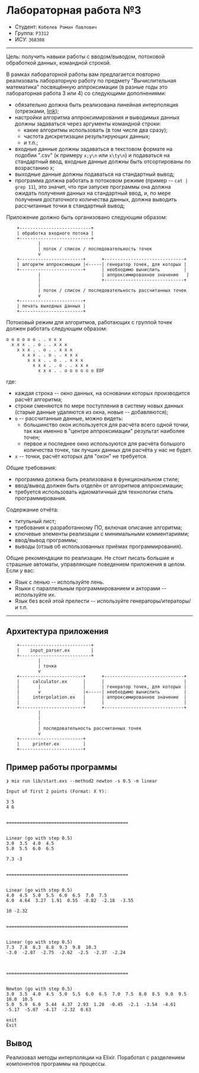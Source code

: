 # Лабораторная работа №3

- Студент: `Кобелев Роман Павлович`
- Группа: `P3312`
- ИСУ: `368308`
  
---

Цель: получить навыки работы с вводом/выводом, потоковой обработкой данных, командной строкой.

В рамках лабораторной работы вам предлагается повторно реализовать лабораторную работу по предмету "Вычислительная математика" посвящённую аппроксимации (в разные годы это лабораторная работа 3 или 4) со следующими дополнениями:

- обязательно должна быть реализована линейная интерполяция (отрезками, [link](https://en.wikipedia.org/wiki/Linear_interpolation));
- настройки алгоритма аппроксимирования и выводимых данных должны задаваться через аргументы командной строки:
    - какие алгоритмы использовать (в том числе два сразу);
    - частота дискретизации результирующих данных;
    - и т.п.;
- входные данные должны задаваться в текстовом формате на подобии ".csv" (к примеру `x;y\n` или `x\ty\n`) и подаваться на стандартный ввод, входные данные должны быть отсортированы по возрастанию x;
- выходные данные должны подаваться на стандартный вывод;
- программа должна работать в потоковом режиме (пример -- `cat | grep 11`), это значит, что при запуске программы она должна ожидать получения данных на стандартный ввод, и, по мере получения достаточного количества данных, должна выводить рассчитанные точки в стандартный вывод;

Приложение должно быть организовано следующим образом:

```text
    +---------------------------+
    | обработка входного потока |
    +---------------------------+
            |
            | поток / список / последовательность точек
            v
    +------------------------+      +------------------------------+
    | алгоритм аппроксимации |<-----| генератор точек, для которых |
    +------------------------+      | необходимо вычислить         |
            |                       | аппроксимированное значение   |
            |                       +------------------------------+
            |
            | поток / список / последовательность рассчитанных точек
            v
    +------------------------+
    | печать выходных данных |
    +------------------------+
```

Потоковый режим для алгоритмов, работающих с группой точек должен работать следующим образом:

```text
o o o o o o . . x x x
  x x x . . o . . x x x
    x x x . . o . . x x x
      x x x . . o . . x x x
        x x x . . o . . x x x
          x x x . . o . . x x x
            x x x . . o o o o o o EOF
```

где:

- каждая строка -- окно данных, на основании которых производится расчёт алгоритма;
- строки сменяются по мере поступления в систему новых данных (старые данные удаляются из окна, новые -- добавляются);
- `o` -- рассчитанные данные, можно видеть:
    - большинство окон используется для расчёта всего одной точки, так как именно в "центре аппроксимации" результат наиболее точен;
    - первое и последнее окно используются для расчёта большого количества точек, так лучших данных для расчёта у нас не будет.
- `x` -- точки, расчёт которых для "окон" не требуется.

Общие требования:

- программа должна быть реализована в функциональном стиле;
- ввод/вывод должен быть отделён от алгоритмов аппроксимации;
- требуется использовать идиоматичный для технологии стиль программирования.

Содержание отчёта:

- титульный лист;
- требования к разработанному ПО, включая описание алгоритма;
- ключевые элементы реализации с минимальными комментариями;
- ввод/вывод программы;
- выводы (отзыв об использованных приёмах программирования).

Общие рекомендации по реализации. Не стоит писать большие и страшные автоматы, управляющие поведением приложения в целом. Если у вас:

- Язык с ленью -- используйте лень.
- Языки с параллельным программированием и акторами -- используйте их.
- Язык без всей этой прелести -- используйте генераторы/итераторы/и т.п.

---

## Архитектура приложения

```text
    +---------------------------+
    |    input_parser.ex        |
    +---------------------------+
            |
            | точка
            v
    +------------------------+      +------------------------------+
    |     calculator.ex      |      |                              |
    |       |                |      | генератор точек, для которых |
    |       v                |<-----| необходимо вычислить         |
    |     interpolation.ex   |      | аппроксимированное значение  |
    |                        |      |                              |
    +------------------------+      +------------------------------+
            |
            |
            |
            | последовательность рассчитанных точек
            v
    +------------------------+
    |     printer.ex         |
    +------------------------+
```

## Пример работы программы

```text
❯ mix run lib/start.exs --method2 newton -s 0.5 -m linear

Input of first 2 points (Format: X Y):

3 5
4 6


==============================================


Linear (go with step 0.5)
3.0  3.5  4.0  4.5  
5.0  5.5  6.0  6.5  

7.3 -3


==============================================


Linear (go with step 0.5)
4.0  4.5  5.0  5.5  6.0  6.5  7.0  7.5  
6.0  4.64  3.27  1.91  0.55  -0.82  -2.18  -3.55  

10 -2.32


==============================================


Linear (go with step 0.5)
7.3  7.8  8.3  8.8  9.3  9.8  10.3  
-3.0  -2.87  -2.75  -2.62  -2.5  -2.37  -2.24  



==============================================


Newton (go with step 0.5)
3.0  3.5  4.0  4.5  5.0  5.5  6.0  6.5  7.0  7.5  8.0  8.5  9.0  9.5  10.0  10.5  
5.0  5.9  6.0  5.44  4.37  2.93  1.28  -0.45  -2.1  -3.54  -4.61  -5.17  -5.07  -4.17  -2.32  0.63  

exit
Exit
```

## Вывод

Реализовал методы интерполяции на Elixir. Поработал с разделением компонентов программы на процессы.
